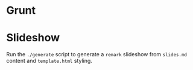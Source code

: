 # Grunt

# Slideshow

Run the `./generate` script to generate a `remark` slideshow from `slides.md`
content and `template.html` styling.
